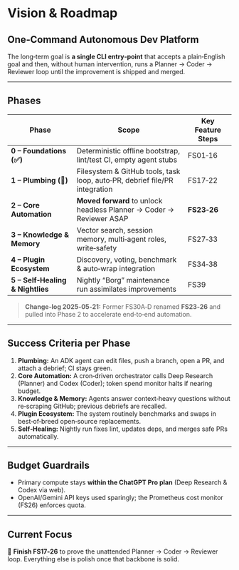 # Vision & Roadmap

## One‑Command Autonomous Dev Platform

The long‑term goal is **a single CLI entry‑point** that accepts a plain‑English goal and then, without human intervention, runs a Planner → Coder → Reviewer loop until the improvement is shipped and merged.

---

## Phases

| Phase | Scope | Key Feature Steps |
|-------|-------|-------------------|
| **0 – Foundations (✅)** | Deterministic offline bootstrap, lint/test CI, empty agent stubs | FS01‑16 |
| **1 – Plumbing (🚧)** | Filesystem & GitHub tools, task loop, auto‑PR, debrief file/PR integration | FS17‑22 |
| **2 – Core Automation** | **Moved forward** to unlock headless Planner → Coder → Reviewer ASAP | **FS23‑26** |
| **3 – Knowledge & Memory** | Vector search, session memory, multi‑agent roles, write‑safety | FS27‑33 |
| **4 – Plugin Ecosystem** | Discovery, voting, benchmark & auto‑wrap integration | FS34‑38 |
| **5 – Self‑Healing & Nightlies** | Nightly “Borg” maintenance run assimilates improvements | FS39 |

> **Change‑log 2025‑05‑21:** Former FS30A‑D renamed **FS23‑26** and pulled into Phase 2 to accelerate end‑to‑end automation.

---

## Success Criteria per Phase

1. **Plumbing:** An ADK agent can edit files, push a branch, open a PR, and attach a debrief; CI stays green.  
2. **Core Automation:** A cron‑driven orchestrator calls Deep Research (Planner) and Codex (Coder); token spend monitor halts if nearing budget.  
3. **Knowledge & Memory:** Agents answer context‑heavy questions without re‑scraping GitHub; previous debriefs are recalled.  
4. **Plugin Ecosystem:** The system routinely benchmarks and swaps in best‑of‑breed open‑source replacements.  
5. **Self‑Healing:** Nightly run fixes lint, updates deps, and merges safe PRs automatically.

---

## Budget Guardrails

* Primary compute stays **within the ChatGPT Pro plan** (Deep Research & Codex via web).  
* OpenAI/Gemini API keys used sparingly; the Prometheus cost monitor (FS26) enforces quota.

---

## Current Focus

🚀 **Finish FS17‑26** to prove the unattended Planner → Coder → Reviewer loop. Everything else is polish once that backbone is solid.
